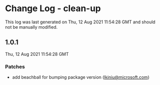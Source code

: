 # Change Log - clean-up

This log was last generated on Thu, 12 Aug 2021 11:54:28 GMT and should not be manually modified.

<!-- Start content -->

## 1.0.1

Thu, 12 Aug 2021 11:54:28 GMT

### Patches

- add beachball for bumping package version (lkiniu@microsoft.com)
